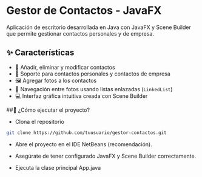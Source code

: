 # Gestor de Contactos - JavaFX

Aplicación de escritorio desarrollada en Java con JavaFX y Scene Builder que permite gestionar contactos personales y de empresa. 

## ✨ Características

- 📇 Añadir, eliminar y modificar contactos
- 🏢 Soporte para contactos personales y contactos de empresa
- 🖼️ Agregar fotos a los contactos
- 🔁 Navegación entre fotos usando listas enlazadas (`LinkedList`)
- 💻 Interfaz gráfica intuitiva creada con Scene Builder

##🚀 ¿Cómo ejecutar el proyecto?

- Clona el repositorio
```bash 
git clone https://github.com/tuusuario/gestor-contactos.git
```
- Abre el proyecto en el IDE NetBeans (recomendación).

- Asegúrate de tener configurado JavaFX y Scene Builder correctamente.

- Ejecuta la clase principal App.java
